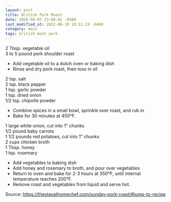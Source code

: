 ```yaml
---
layout: post
title: British Pork Roast
date: 2020-06-07 23:09:01 -0500
last_modified_at: 2022-06-19 10:11:19 -0400
category: main
tags: british meat pork
---
```

2 Tbsp. vegetable oil  
3 to 5 pound pork shoulder roast  

  * Add vegetable oil to a dutch oven or baking dish
  * Rinse and dry pork roast, then toss in oil

2 tsp. salt  
2 tsp. black pepper  
1 tsp. garlic powder  
1 tsp. dried onion  
1/2 tsp. chipotle powder  

  * Combine spices in a small bowl, sprinkle over roast, and rub in
  * Bake for 30 minutes at 450°F.

1 large white onion, cut into 1" chunks  
1/2 pound baby carrots  
1 1/2 pounds red potatoes, cut into 1" chunks  
2 cups chicken broth  
1 Tbsp. honey  
1 tsp. rosemary  

  * Add vegetables to baking dish
  * Add honey and rosemary to broth, and pour over vegetables
  * Return to oven and bake for 2-3 hours at 350°F, until internal temperature reaches 200°F.
  * Remove roast and vegetables from liquid and serve hot.

Source: <https://thestayathomechef.com/sunday-pork-roast/#jump-to-recipe>
